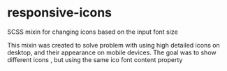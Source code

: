 # responsive-icons
SCSS mixin for changing icons based on the input font size

This mixin was created to solve problem with using high detailed icons on desktop, and their appearance on mobile devices. 
The goal was to show different icons , but using the same ico font content property 
